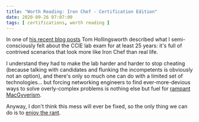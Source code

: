 ```yaml
---
title: "Worth Reading: Iron Chef - Certification Edition"
date: 2020-09-26 07:07:00
tags: [ certifications, worth reading ]
---
```

In one of [his recent blog posts](https://networkingnerd.net/2020/08/28/iron-chef-certification-edition/) Tom Hollingsworth described what I semi-consciously felt about the CCIE lab exam for at least 25 years: it's full of contrived scenarios that look more like Iron Chef than real life. 

I understand they had to make the lab harder and harder to stop cheating (because talking with candidates and flunking the incompetents is obviously not an option), and there's only so much one can do with a limited set of technologies... but forcing networking engineers to find ever-more-devious ways to solve overly-complex problems is nothing else but fuel for [rampant MacGyverism](/2013/08/temper-your-macgyver-streak.html).

Anyway, I don't think this mess will ever be fixed, so the only thing we can do is to [enjoy the rant](https://networkingnerd.net/2020/08/28/iron-chef-certification-edition/).
